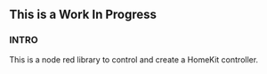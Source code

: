 ## This is a Work In Progress
### INTRO
This is a node red library to control and create a HomeKit controller.
